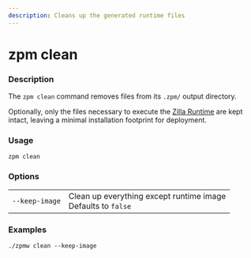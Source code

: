 ```yaml
---
description: Cleans up the generated runtime files
---
```


# zpm clean

### Description

The `zpm clean` command removes files from its `.zpm/` output directory.

Optionally, only the files necessary to execute the [Zilla Runtime](../zilla/) are kept intact, leaving a minimal installation footprint for deployment.&#x20;

### Usage

```bash:no-line-numbers
zpm clean
```

### Options

|                |                                                                                   |
| -------------- | --------------------------------------------------------------------------------- |
| `--keep-image` | Clean up everything except runtime image<br>Defaults to `false` |

### Examples

```bash:no-line-numbers
./zpmw clean --keep-image
```
